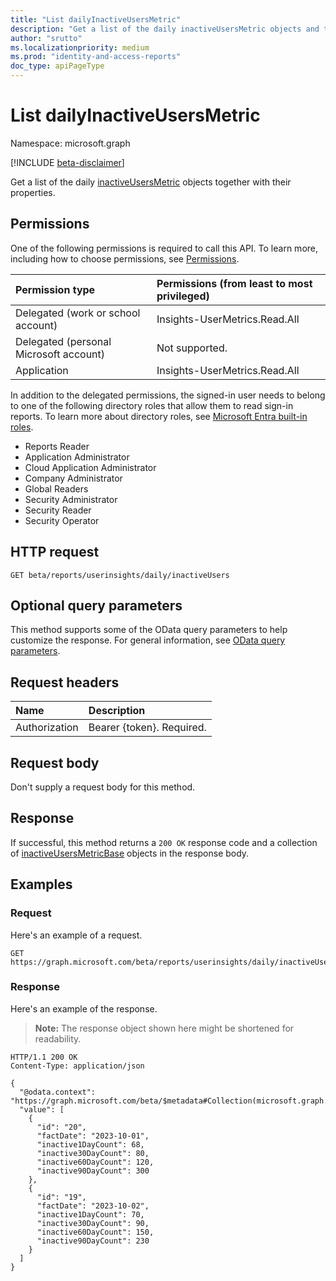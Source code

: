 ```yaml
---
title: "List dailyInactiveUsersMetric"
description: "Get a list of the daily inactiveUsersMetric objects and their properties."
author: "srutto"
ms.localizationpriority: medium
ms.prod: "identity-and-access-reports"
doc_type: apiPageType
---
```


# List dailyInactiveUsersMetric
Namespace: microsoft.graph

[!INCLUDE [beta-disclaimer](../../includes/beta-disclaimer.md)]

Get a list of the daily [inactiveUsersMetric](../resources/inactiveusersmetricbase.md) objects together with their properties.

## Permissions
One of the following permissions is required to call this API. To learn more, including how to choose permissions, see [Permissions](/graph/permissions-reference).

|Permission type|Permissions (from least to most privileged)|
|:---|:---|
|Delegated (work or school account)|Insights-UserMetrics.Read.All|
|Delegated (personal Microsoft account)|Not supported.|
|Application|Insights-UserMetrics.Read.All|

In addition to the delegated permissions, the signed-in user needs to belong to one of the following directory roles that allow them to read sign-in reports. To learn more about directory roles, see [Microsoft Entra built-in roles](/azure/active-directory/roles/permissions-reference).
- Reports Reader
- Application Administrator
- Cloud Application Administrator
- Company Administrator
- Global Readers
- Security Administrator
- Security Reader
- Security Operator

## HTTP request

<!-- {
  "blockType": "ignored"
}
-->
``` http
GET beta/reports/userinsights/daily/inactiveUsers
```

## Optional query parameters
This method supports some of the OData query parameters to help customize the response. For general information, see [OData query parameters](/graph/query-parameters).

## Request headers
|Name|Description|
|:---|:---|
|Authorization|Bearer {token}. Required.|

## Request body
Don't supply a request body for this method.

## Response

If successful, this method returns a `200 OK` response code and a collection of [inactiveUsersMetricBase](../resources/inactiveusersmetricbase.md) objects in the response body.

## Examples

### Request
Here's an example of a request.
<!-- {
  "blockType": "request",
  "name": "list_inactiveusersmetricbase"
}
-->
``` http
GET https://graph.microsoft.com/beta/reports/userinsights/daily/inactiveUsers
```


### Response
Here's an example of the response.
>**Note:** The response object shown here might be shortened for readability.
<!-- {
  "blockType": "response",
  "truncated": true,
  "@odata.type": "Collection(microsoft.graph.inactiveUsersMetricBase)"
}
-->
``` http
HTTP/1.1 200 OK
Content-Type: application/json

{
  "@odata.context": "https://graph.microsoft.com/beta/$metadata#Collection(microsoft.graph.dailyInactiveUsersMetric)",
  "value": [
    {
      "id": "20",
      "factDate": "2023-10-01",
      "inactive1DayCount": 68,
      "inactive30DayCount": 80,
      "inactive60DayCount": 120,
      "inactive90DayCount": 300
    },
    {
      "id": "19",
      "factDate": "2023-10-02",
      "inactive1DayCount": 70,
      "inactive30DayCount": 90,
      "inactive60DayCount": 150,
      "inactive90DayCount": 230
    }
  ]
}
```

